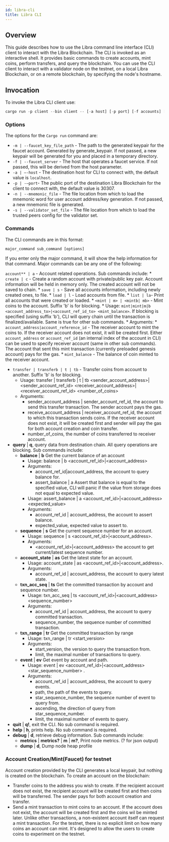 ```yaml
---
id: libra-cli
title: Libra CLI
---
```

## Overview

This guide describes how to use the Libra command line interface (CLI) client to interact with the Libra Blockchain. The CLI is invoked as an interactive shell. It provides basic commands to create accounts, mint coins, perform transfers, and query the blockchain. You can use the CLI client to interact with a validator node on the testnet, on a local Libra Blockchain, or on a remote blockchain, by specifying the node's hostname. 

## Invocation
To invoke the Libra CLI client use:

```rust
cargo run -p client --bin client -- [-a host] [-p port] [-f accounts] [-d debug_port]

```

### Options

The options for the `Cargo run` command are:

* `-m | --faucet_key_file_path` - The path to the generated keypair for the faucet account. Generated by generate_keypair. If not passed, a new keypair will be generated for you and placed in a temporary directory.
* `-f | --faucet_server` - The host that operates a faucet service. If not passed, this will be derived from the host parameter.
* `-a | —-host` - The destination host for CLI to connect with, the default value is `localhost`.
* `-p | -—port`- The public port of the destination Libra Blockchain for the client to connect with, the default value is 30307.
* `-n | --mnemonic_file` - The file location from which to load the mnemonic word for user account address/key generation. If not passed, a new mnemonic file is generated.
* `-s | --validator_set_file` - The file location from which to load the trusted peers config for the validator set.

### Commands

The CLI commands are in this format:

```rust
major_command sub_command [options]
```

If you enter only the major command, it will show the help information for that command. Major commands can be any one of the following:

 `account** | a` -  Account related operations. Sub commands include:
    * `create | c` -  Create a random account with private/public key pair. Account information will be held in memory only. The created account will not be saved to chain.
    * `save | s` - Save all accounts information, including newly created ones, to file.
    * `load | l` - Load accounts from file.
    * `list | la`- Print all accounts that were created or loaded.
    * `<mint | m> | <mintb| mb>` - Mint coins to the account. Suffix 'b' is for blocking.
        * Usage:  `mint|mint|m|b <account_address_to>|<account_ref_id_to> <mint_balance>`. If blocking is specified (using suffix 'b'), CLI will query chain until the transaction is finalized/available. Same is true for other sub commands.
        * Arguments:
            * `account_address|account_reference_id` - The receiver account to mint the coins to. If the receiver account does not exist, it will be created first. Either `account_address` or `account_ref_id` (an internal index of the account in CLI) can be used to specify receiver account (same in other sub commands). The account that sent this mint transaction (currently preloaded genesis account) pays for the gas.
            * `mint_balance` - The balance of coin minted to the receiver account.
* `transfer | transferb | t | tb` - Transfer coins from account to another. Suffix 'b' is for blocking.
    * Usage: transfer | transferb | t | tb <sender_account_address>|<sender_account_ref_id> <receiver_account_address>|<receiver_account_ref_id> <number_of_coins>
    * Arguments:
        * sender_account_address | sender_account_ref_id, the account to send this transfer transaction. The sender account pays the gas.
        * receive_account_address | receiver_account_ref_id, the account to which this transaction sends coins. If the receiver account does not exist, it will be created first and sender will pay the gas for both account creation and coin transfer.
        * number_of_coins, the number of coins transferred to receiver account.
* **query** | **q**, query data from destination chain. All query operations are blocking. Sub commands include:
    * **balance** | **b**     Get the current balance of an account
        * Usage: balance | b <account_ref_id>|<account_address>
        * Arguments:
            * account_ref_id|account_address, the account to query balance for.
            * assert_balance | a    Assert that balance is equal to the specified value, CLI will panic if the value from storage does not equal to expected value.
        * Usage: assert_balance | a <account_ref_id>|<account_address> <expected_value>
        * Arguments:
            * account_ref_id | account_address, the account to assert balance.
            * expected_value, expected value to assert to.
    * **sequence** | **s**    Get the current sequence number for an account.
        * Usage: sequence | s <account_ref_id>|<account_address>.
        * Arguments:
            * <account_ref_id>|<account_address> the account to get current/latest sequence number.
    * **account_state** | **as**   Get the latest state for an account.
        * Usage: account_state | as <account_ref_id>|<account_address>.
        * Arguments:
            * account_ref_id | account_address, the account to query latest state.
    * **txn_acc_seq** | **ts**     Get the committed transaction by account and sequence number.
        * Usage: txn_acc_seq | ts <account_ref_id>|<account_address> <sequence_number>
        * Arguments:
            * account_ref_id | account_address, the account to query committed transaction.
            * sequence_number, the sequence number of committed transaction.
    * **txn_range** | **tr**    Get the committed transaction by range
        * Usage: txn_range | tr <start_version> <limit>
        * Arguments:
            * start_version, the version to query the transaction from.
            * limit, the maximal number of transactions to query.
    * **event** | **ev**    Get event by account and path.
        * Usage: event | ev <account_ref_id>|<account_address> <path> <star_sequence_number> <ascending> <limit>.
        * Arguments:
            * account_ref_id | account_address, the account to query events.
            * path, the path of the events to query.
            * star_sequence_number, the sequence number of event to query from.
            * ascending, the direction of query from star_sequence_number.
            * limit, the maximal number of events to query.
* **quit** | **q!**, exit the CLI. No sub command is required.
* **help** | **h**, prints help. No sub command is required.
* **debug** | **d**, retrieve debug information. Sub commands include:
    * **metrics** | **metrics?** | **m** | **m?**,  Print node metrics. (? for json output)
    * **dump** | **d**, Dump node heap profile

### Account Creation/Mint(Faucet) for testnet

Account creation provided by the CLI generates a local keypair, but nothing is created on the blockchain. To create an account on the blockchain:

* Transfer coins to the address you wish to create. If the recipient account does not exist, the recipient account will be created first and then coins will be transferred. The sender pays for both account creation and transfer.
* Send a mint transaction to mint coins to an account. If the account does not exist, the account will be created first and the coins wil be minted later. Unlike other transactions, a non-existent account itself can request a mint transaction.  For the testnet, there is no explicit limit on how many coins an account can mint. It's designed to allow the users to create coins to experiment on the testnet.



